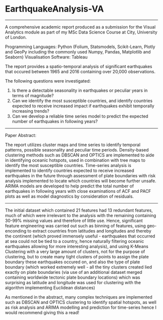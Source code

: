 # EarthquakeAnalysis-VA

----

A comprehensive academic report produced as a submission for the Visual Analytics module as part of my MSc Data Science Course at City, University of London.

Programming Languages: Python (Folium, Statsmodels, Scikit-Learn, Plotly and GeoPy including the commonly used Numpy, Pandas, Matplotlib and Seaborn)
Visualisation Software: Tableau

The report provides a spatio-temporal analysis of significant earthquakes that occured between 1965 and 2016 containing over 20,000 observations.

The following questions were investigated:

1. Is there a detectable seasonality in earthquakes or peculiar years in terms of magnitude?
2. Can we identify the most susceptible countries, and identify countries expected to receive increased impact if earthquakes exhibit temporally increasing trends?
3. Can we develop a reliable time series model to predict the expected number of earthquakes in following years?

----

Paper Abstract:

The report utilizes cluster maps and time series to identify temporal patterns, possible seasonality and peculiar time periods. Density-based clustering methods such as DBSCAN 
and OPTICS are implemented to aide in identifying oceanic hotspots, used in combination with tree maps to identify the most susceptible countries. Time-series analysis is 
implemented to identify countries expected to receive increased earthquakes in the future through assessment of plate boundaries with risk analysis implemented to locate which 
countries will become further unsafe. ARIMA models are developed to help predict the total number of earthquakes in following years with close examinations of ACF and PACF plots
as well as model diagnostics by consideration of residuals.

----

The initial dataset which contained 21 features had 13 redundant features, much of which were irrelevant to the analysis with the remaining containing 30-99% missing values and 
therefore of little use. Hence, significant feature engineering was carried out such as binning of features, using geo-enconding to extract countries from latitudes and 
longitudes and thereby the continent (which proved immensely useful - earthquakes that occurred at sea could not be tied to a country, hence naturally filtering oceanic 
earthquakes allowing for more interesting analysis), and using K-Means Clustering with a very large amount of clusters, not for the purpose of clustering, but to create many 
tight clusters of points to assign the plate boundary these earthquakes occured on, and also the type of plate boundary (which worked extremely well - all the tiny clusters 
created lied exactly on plate boundaries (via use of an additional dataset merged containing worldwide tectonic plate boundary locations) which was surprising as latitude and 
longitude was used for clustering with the algorithm implementing Euclidean distances)

As mentioned in the abstract, many complex techniques are implemented such as DBSCAN and OPTICS clustering to identify spatial hotspots, as well as risk analysis and ARIMA
modelling and prediction for time-series hence I would recommend giving this a read!

